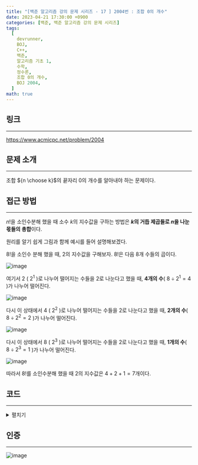 ```yaml
---
title: "[백준 알고리즘 강의 문제 시리즈 - 17 ] 2004번 : 조합 0의 개수"
date: 2023-04-21 17:30:00 +0900
categories: [백준, 백준 알고리즘 강의 문제 시리즈]
tags:
  [
    devrunner,
    BOJ,
    C++,
    백준,
    알고리즘 기초 1,
    수학,
    정수론,
    조합 0의 개수,
    BOJ 2004,
  ]
math: true
---
```


## 링크

---

<https://www.acmicpc.net/problem/2004>

## 문제 소개

---

조합 ${n \choose k}$의 끝자리 0의 개수를 알아내야 하는 문제이다.

## 접근 방법

---

$n!$을 소인수분해 했을 때 소수 $k$의 지수값을 구하는 방법은 **$k$의 거듭 제곱들로 $n$을 나눈 몫들의 총합**이다.

원리를 알기 쉽게 그림과 함께 예시를 들어 설명해보겠다.

$8!$을 소인수 분해 했을 때, 2의 지수값을 구해보자.
$8!$은 다음 8개 수들의 곱이다.

![image](https://user-images.githubusercontent.com/87963766/233758550-d58233bd-f8a9-45b6-a3b0-3d6719d01674.png)

여기서 $2$ ( $2^1$ )로 나누어 떨어지는 수들을 $2$로 나눈다고 했을 때, **$4$개의 수**( $8 \div 2^1 = 4$ )가 나누어 떨어진다.

![image](https://user-images.githubusercontent.com/87963766/233758631-899be03b-8598-4c41-9f09-3952691332f4.png)

다시 이 상태에서 $4$ ( $2^2$ )로 나누어 떨어지는 수들을 $2$로 나눈다고 했을 때, **$2$개의 수**( $8 \div 2^2 = 2$ )가 나누어 떨어진다.

![image](https://user-images.githubusercontent.com/87963766/233758641-4568fa47-3a05-48c5-a6d6-46a7485a5297.png)

다시 이 상태에서 $8$ ( $2^3$ )로 나누어 떨어지는 수들을 $2$로 나눈다고 했을 때, **$1$개의 수**( $8 \div 2^3 = 1$ )가 나누어 떨어진다.

![image](https://user-images.githubusercontent.com/87963766/233758654-af80f32f-42bc-48ee-b280-481df102cfff.png)

따라서 $8!$를 소인수분해 했을 때 $2$의 지수값은 $4 + 2 + 1 = 7$개이다.

## 코드

---

<details>
<summary>펼치기</summary>
<div markdown="1">

```cpp
#include <bits/stdc++.h>
using namespace std;

long n, m;

long count_2 = 0; // 2 개수
long count_5 = 0; // 5 개수

// 2,5의 개수 계산하는 함수
void slicer(long num, int mode) {
  for (long i = 2; i <= num; i *= 2) {
    count_2 += mode * num / i;
  }

  for (long i = 5; i <= num; i *= 5) {
    count_5 += mode * num / i;
  }
}

void solve() {
  slicer(n, 1);
  slicer(m, -1);
  slicer(n - m, -1);

  long ans = min(count_2, count_5);
  if (ans <= 0) {
    cout << 0;
  } else {
    cout << ans;
  }
}

int main() {
  ios_base::sync_with_stdio(false);
  cin.tie(NULL);
  cout.tie(NULL);

  cin >> n >> m;
  solve();

  return 0;
}
```

</div>
</details>

## 인증

---

![image](https://user-images.githubusercontent.com/87963766/233580165-3848a7a8-6e82-4e9d-a173-96abdf1555a1.png)
